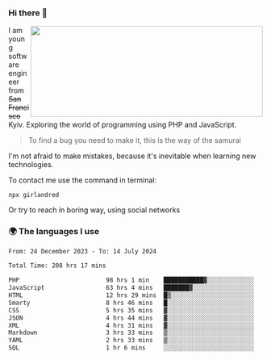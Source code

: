 ### Hi there 👋  

<img align='right' src="https://github-readme-stats.vercel.app/api?username=girlandred&count_private=true&show_icons=true&include_all_commits=true&hide_rank=true&hide_title=true&theme=buefy&card_width=300" width=460 height=180>


I am young software engineer from ~~San Francisco~~ Kyiv. Exploring the world of programming using PHP and JavaScript.


> To find a bug you need to make it, this is the way of the samurai



I'm not afraid to make mistakes, because it's inevitable when learning new technologies.

To contact me use the command in terminal:

```
npx girlandred
```

Or try to reach in boring way, using social networks


### 🌍 The languages I use

<!--START_SECTION:waka-->

```txt
From: 24 December 2023 - To: 14 July 2024

Total Time: 208 hrs 17 mins

PHP                        98 hrs 1 min    ███████████▓░░░░░░░░░░░░░   47.05 %
JavaScript                 63 hrs 4 mins   ███████▓░░░░░░░░░░░░░░░░░   30.28 %
HTML                       12 hrs 29 mins  █▒░░░░░░░░░░░░░░░░░░░░░░░   05.99 %
Smarty                     8 hrs 46 mins   █░░░░░░░░░░░░░░░░░░░░░░░░   04.21 %
CSS                        5 hrs 35 mins   ▓░░░░░░░░░░░░░░░░░░░░░░░░   02.69 %
JSON                       4 hrs 44 mins   ▓░░░░░░░░░░░░░░░░░░░░░░░░   02.28 %
XML                        4 hrs 31 mins   ▓░░░░░░░░░░░░░░░░░░░░░░░░   02.17 %
Markdown                   3 hrs 33 mins   ▒░░░░░░░░░░░░░░░░░░░░░░░░   01.70 %
YAML                       2 hrs 33 mins   ▒░░░░░░░░░░░░░░░░░░░░░░░░   01.22 %
SQL                        1 hr 6 mins     ░░░░░░░░░░░░░░░░░░░░░░░░░   00.54 %
```

<!--END_SECTION:waka-->
